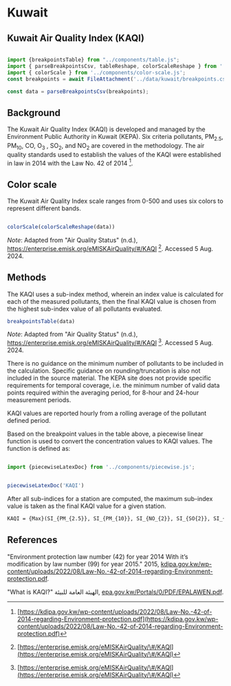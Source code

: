 # Kuwait

## Kuwait Air Quality Index (KAQI)

```js

import {breakpointsTable} from "../components/table.js";
import { parseBreakpointsCsv, tableReshape, colorScaleReshape } from '../utils/utils.js';
import { colorScale } from '../components/color-scale.js';
const breakpoints = await FileAttachment('../data/kuwait/breakpoints.csv').text();

const data = parseBreakpointsCsv(breakpoints);
```

## Background

The Kuwait Air Quality Index (KAQI) is developed and managed by the Environment Public Authority in Kuwait (KEPA). Six criteria pollutants, PM<sub>2.5</sub>, PM<sub>10</sub>, CO, O<sub>3</sub> , SO<sub>2</sub>, and NO<sub>2</sub> are covered in the methodology. The air quality standards used to establish the values of the KAQI were established in law in 2014 with the Law No. 42 of 2014 [^1].

## Color scale

The Kuwait Air Quality Index scale ranges from 0-500 and uses six colors to represent different bands.

```js

colorScale(colorScaleReshape(data))

```

_Note_: Adapted from "Air Quality Status" (n.d.), <https://enterprise.emisk.org/eMISKAirQuality/#/KAQI> [^2]. Accessed 5 Aug. 2024.

## Methods

The KAQI uses a sub-index method, wherein an index value is calculated for each of the measured pollutants, then the final KAQI value is chosen from the highest sub-index value of all pollutants evaluated. 

```js
breakpointsTable(data)
```

_Note_: Adapted from "Air Quality Status" (n.d.), <https://enterprise.emisk.org/eMISKAirQuality/#/KAQI> [^2]. Accessed 5 Aug. 2024.

<div class = 'note'>
There is no guidance on the minimum number of pollutants to be included in the calculation. Specific guidance on rounding/truncation is also not included in the source material. The KEPA site does not provide specific requirements for temporal coverage, i.e. the minimum number of valid data points required within the averaging period, for 8-hour and 24-hour measurement periods.
</div>

KAQI values are reported hourly from a rolling average of the pollutant defined period.

Based on the breakpoint values in the table above, a piecewise linear function is used to convert the concentration values to KAQI values. The function is defined as:

```js

import {piecewiseLatexDoc} from '../components/piecewise.js';

```

```js

piecewiseLatexDoc('KAQI')

```

After all sub-indices for a station are computed, the maximum sub-index value is taken as the final KAQI value for a given station.

```tex  
KAQI = {Max}(SI_{PM_{2.5}}, SI_{PM_{10}}, SI_{NO_{2}}, SI_{SO{2}}, SI_{O_{3}}, SI_{CO})
```

## References

[^1]: [https://kdipa.gov.kw/wp-content/uploads/2022/08/Law-No.-42-of-2014-regarding-Environment-protection.pdf](https://kdipa.gov.kw/wp-content/uploads/2022/08/Law-No.-42-of-2014-regarding-Environment-protection.pdf) 

[^2]: [https://enterprise.emisk.org/eMISKAirQuality/\#/KAQI](https://enterprise.emisk.org/eMISKAirQuality/\#/KAQI)

"Environment protection law number (42) for year 2014 With it’s modification by law number (99) for year 2015." 2015, [kdipa.gov.kw/wp-content/uploads/2022/08/Law-No.-42-of-2014-regarding-Environment-protection.pdf](https://kdipa.gov.kw/wp-content/uploads/2022/08/Law-No.-42-of-2014-regarding-Environment-protection.pdf).

"What is KAQI?" الهيئة العامة للبيئة, [epa.gov.kw/Portals/0/PDF/EPALAWEN.pdf](https://epa.gov.kw/Portals/0/PDF/EPALAWEN.pdf). 
